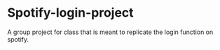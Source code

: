 # Spotify-login-project
A group project for class that is meant to replicate the login function on spotify.
